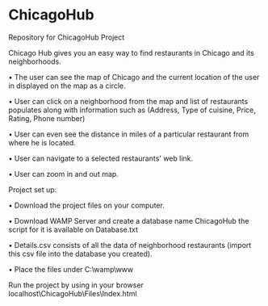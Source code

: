ChicagoHub
==========

Repository for ChicagoHub Project
 
Chicago Hub gives you an easy way to find restaurants in Chicago and its neighborhoods.

•	The user can see the map of Chicago and the current location of  the user in displayed on the map as a circle.

•	User can click on a neighborhood from the map and list of restaurants populates along with information such as (Address, Type of cuisine, Price, Rating, Phone number)

•	User can even see the distance in miles of a particular restaurant from where he is located.

•	User can navigate to a selected restaurants' web link.

•	User can zoom in and out map. 



Project set up:

•	Download the project files on your computer.

•	Download WAMP Server and create a database name ChicagoHub the script for it is available on Database.txt

•	Details.csv consists of all the data of neighborhood restaurants (import this csv file into the database you created).

•	Place the files under C:\wamp\www
 
Run the project by using in your browser localhost\ChicagoHub\Files\Index.html


